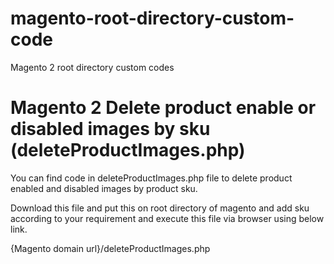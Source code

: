 # magento-root-directory-custom-code
Magento 2 root directory custom codes

# Magento 2 Delete product enable or disabled images by sku (deleteProductImages.php)
You can find code in deleteProductImages.php file to delete product enabled and disabled images by product sku.

Download this file and put this on root directory of magento and add sku according to your requirement and execute this file via browser using below link.

{Magento domain url}/deleteProductImages.php